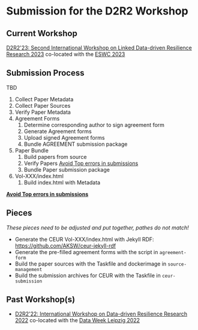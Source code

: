 # Submission for the D2R2 Workshop

## Current Workshop
[D2R2'23: Second International Workshop on Linked Data-driven Resilience Research 2023](http://aksw.org/2023.d2r2.aksw.org/) co-located with the [ESWC 2023](https://2023.eswc-conferences.org/)

## Submission Process

TBD

1. Collect Paper Metadata
2. Collect Paper Sources
3. Verify Paper Metadata
4. Agreement Forms
    1. Determine corresponding author to sign agreement form
    2. Generate Agreement forms
    3. Upload signed Agreement forms
    4. Bundle AGREEMENT submission package
5. Paper Bundle
    1. Build papers from source
    2. Verify Papers [Avoid Top errors in submissions](https://ceur-ws.org/HOWTOSUBMIT.html#TOPERRORS)
    3. Bundle Paper submission package
6. Vol-XXX/index.html
    1. Build index.html with Metadata

**[Avoid Top errors in submissions](https://ceur-ws.org/HOWTOSUBMIT.html#TOPERRORS)**

## Pieces

*These pieces need to be adjusted and put together, pathes do not match!*

- Generate the CEUR Vol-XXX/index.html with Jekyll RDF: https://github.com/AKSW/ceur-jekyll-rdf
- Generate the pre-filled agreement forms with the script in `agreement-form`
- Build the paper sources with the Taskfile and dockerimage in `source-management`
- Build the submission archives for CEUR with the Taskfile in `ceur-submission`


## Past Workshop(s)
- [D2R2'22: International Workshop on Data-driven Resilience Research 2022](https://2022.dataweek.de/d2r2-22/) co-located with the [Data Week Leipzig 2022](https://2022.dataweek.de/)

